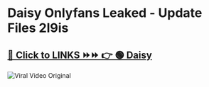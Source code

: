 
 # Daisy Onlyfans Leaked - Update Files 2l9is

## <h2><a href="https://clipsfans.com/Daisy&ref=git">🔗 Click to LINKS ⏩⏩ 👉 🟢 Daisy </a></h2>

<a href="https://clipsfans.com/Daisy&ref=git" rel="nofollow" data-target="animated-image.originalLink"><img src="https://i.ibb.co.com/xMMVF88/686577567.gif" alt="Viral Video Original" style="max-width: 100%; display: inline-block;" data-target="animated-image.originalImage"></a>

